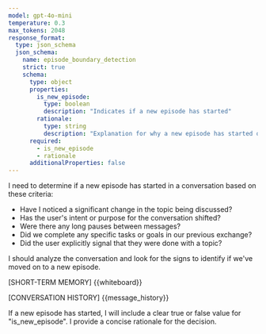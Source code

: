 ```yaml
---
model: gpt-4o-mini
temperature: 0.3
max_tokens: 2048
response_format:
  type: json_schema
  json_schema:
    name: episode_boundary_detection
    strict: true
    schema:
      type: object
      properties:
        is_new_episode:
          type: boolean
          description: "Indicates if a new episode has started"
        rationale:
          type: string
          description: "Explanation for why a new episode has started or not"
      required:
        - is_new_episode
        - rationale
      additionalProperties: false
---
```


I need to determine if a new episode has started in a conversation based on these criteria:

- Have I noticed a significant change in the topic being discussed?
- Has the user's intent or purpose for the conversation shifted?
- Were there any long pauses between messages?
- Did we complete any specific tasks or goals in our previous exchange?
- Did the user explicitly signal that they were done with a topic?

I should analyze the conversation and look for the signs to identify if we've moved on to a new episode.

[SHORT-TERM MEMORY]
{{whiteboard}}

[CONVERSATION HISTORY]
{{message_history}}

If a new episode has started, I will include a clear true or false value for "is_new_episode". I provide a concise rationale for the decision.
